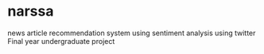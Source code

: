 # narssa
news article recommendation system using sentiment analysis using twitter
Final year undergraduate project
